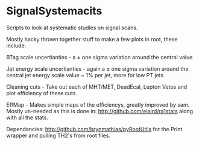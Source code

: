 SignalSystemacits
=================

Scripts to look at systematic studies on signal scans.

Mostly hacky thrown together stuff to make a few plots in root, these include:

BTag scale uncertianties - a ± one sigma variation around the central value

Jet energy scale uncertianties - again a ± one sigma variation around the central jet energy scale value ~ 1% per jet, more for low PT jets

Cleaning cuts - Take out each of MHT/MET, DeadEcal, Lepton Vetos and plot efficiency of these cuts.

EffMap - Makes simple maps of the efficiencys, greatly improved by sam. Mostly un-needed as this is done in:
http://github.com/elaird/ra1stats along with all the stats.


Dependancies: http://github.com/brynmathias/pyRootUtils for the Print wrapper and pulling TH2's from root files.
